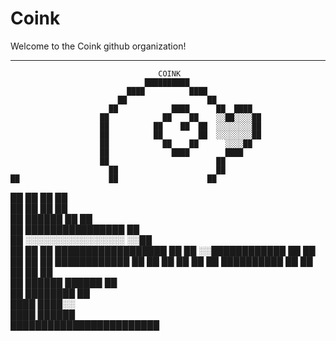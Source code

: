 # Coink

Welcome to the Coink github organization!

---


                                     COINK                   
                                  ██████████                 
                              ████          ████            
                            ██                  ██          
                          ██            ████      ██  ████  
                        ██            ██    ██    ░░██░░░░██
                        ██          ██    ██  ██  ░░░░░░░░██
                        ██          ██        ██  ░░░░░░░░██
                        ██            ██    ██      ░░░░██  
                        ██              ████        ████    
                        ██                        ██        
                          ██                      ██        
    ██                    ██                    ██          
  ██  ██                    ██                  ██          
  ██    ██                    ██                  ██        
  ██      ██████                ██                  ██      
██              ████████████████                      ██    
██              ░░░░░░░░░░░░░░░░                      ░░██  
██                                                        ██
██        ██████████████████                              ██
██                        ░░████████████                  ██
██                                      ██                ██
  ██        ████████████                  ██              ██
  ██                                      ██              ██
    ██          ██████████                ██            ██  
    ██                                  ██              ██  
      ██            ██████        ██████              ██    
        ██                ████████                  ██      
          ████                                  ████░░      
              ████                        ██████            
                  ████████████████████████                  
